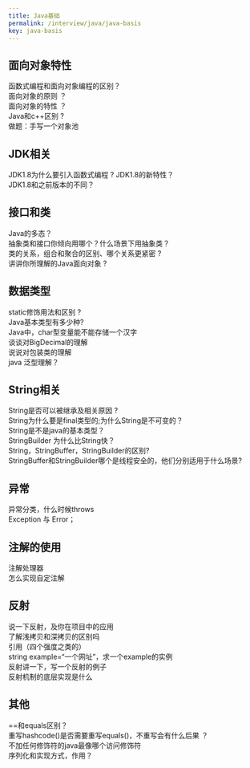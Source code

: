 ```yaml
---
title: Java基础
permalink: /interview/java/java-basis
key: java-basis
---
```


## **面向对象特性**

函数式编程和面向对象编程的区别？  
面向对象的原则 ？  
面向对象的特性 ？  
Java和c++区别 ?  
做题：手写一个对象池   


## **JDK相关**

JDK1.8为什么要引入函数式编程  ?
JDK1.8的新特性？  
JDK1.8和之前版本的不同？  

## **接口和类**

Java的多态？  
抽象类和接口你倾向用哪个？什么场景下用抽象类？  
类的关系，组合和聚合的区别、哪个关系更紧密  ?  
讲讲你所理解的Java面向对象  ?  


## **数据类型**

static修饰用法和区别 ?  
Java基本类型有多少种?  
Java中，char型变量能不能存储一个汉字  
谈谈对BigDecimal的理解   
说说对包装类的理解  
java 泛型理解？  

## **String相关**

String是否可以被继承及相关原因   ?  
String为什么要是final类型的;为什么String是不可变的？  
String是不是java的基本类型？  
StringBuilder 为什么比String快？  
String，StringBuffer，StringBuilder的区别?   
StringBuffer和StringBuilder哪个是线程安全的，他们分别适用于什么场景?  


## **异常**

异常分类，什么时候throws  
Exception 与 Error；  


## **注解的使用**

注解处理器  
怎么实现自定注解  


## **反射**

说一下反射，及你在项目中的应用   
了解浅拷贝和深拷贝的区别吗  
引用（四个强度之类的）  
string example=“一个网址”，求一个example的实例  
反射讲一下，写一个反射的例子   
反射机制的底层实现是什么  


## **其他**

==和equals区别？  
重写hashcode()是否需要重写equals()，不重写会有什么后果 ？  
不加任何修饰符的java最像哪个访问修饰符   
序列化和实现方式，作用？  